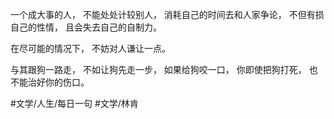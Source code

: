 一个成大事的人，
不能处处计较别人，
消耗自己的时间去和人家争论，
不但有损自己的性情，
且会失去自己的自制力。

在尽可能的情况下，
不妨对人谦让一点。

与其跟狗一路走，
不如让狗先走一步，
如果给狗咬一口，
你即使把狗打死，
也不能治好你的伤口。

#文学/人生/每日一句 #文学/林肯